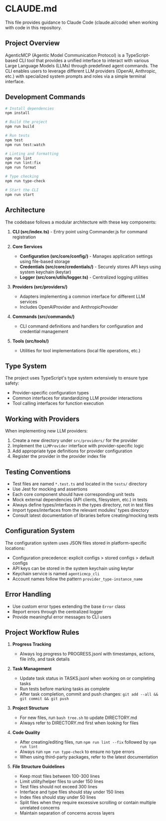 # CLAUDE.md

This file provides guidance to Claude Code (claude.ai/code) when working with code in this repository.

## Project Overview

AgenticMCP (Agentic Model Communication Protocol) is a TypeScript-based CLI tool that provides a unified interface to interact with various Large Language Models (LLMs) through predefined agent commands. The CLI enables users to leverage different LLM providers (OpenAI, Anthropic, etc.) with specialized system prompts and roles via a simple terminal interface.

## Development Commands

```bash
# Install dependencies
npm install

# Build the project
npm run build

# Run tests
npm test
npm run test:watch

# Linting and formatting
npm run lint
npm run lint:fix
npm run format

# Type checking
npm run type-check

# Start the CLI
npm run start
```

## Architecture

The codebase follows a modular architecture with these key components:

1. **CLI (src/index.ts)** - Entry point using Commander.js for command registration

2. **Core Services**
   - **Configuration (src/core/config/)** - Manages application settings using file-based storage
   - **Credentials (src/core/credentials/)** - Securely stores API keys using system keychain (keytar)
   - **Logger (src/core/utils/logger.ts)** - Centralized logging utilities

3. **Providers (src/providers/)**
   - Adapters implementing a common interface for different LLM services
   - Includes OpenAIProvider and AnthropicProvider

4. **Commands (src/commands/)**
   - CLI command definitions and handlers for configuration and credential management

5. **Tools (src/tools/)**
   - Utilities for tool implementations (local file operations, etc.)

## Type System

The project uses TypeScript's type system extensively to ensure type safety:

- Provider-specific configuration types
- Common interfaces for standardizing LLM provider interactions
- Tool calling interfaces for function execution

## Working with Providers

When implementing new LLM providers:

1. Create a new directory under `src/providers/` for the provider
2. Implement the `LLMProvider` interface with provider-specific logic
3. Add appropriate type definitions for provider configuration
4. Register the provider in the provider index file

## Testing Conventions

- Test files are named `*.test.ts` and located in the `tests/` directory
- Use Jest for mocking and assertions
- Each core component should have corresponding unit tests
- Mock external dependencies (API clients, filesystem, etc.) in tests
- Always define types/interfaces in the types directory, not in test files
- Import types/interfaces from the relevant modules' types directory
- Consult latest documentation of libraries before creating/mocking tests

## Configuration System

The configuration system uses JSON files stored in platform-specific locations:
- Configuration precedence: explicit configs > stored configs > default configs
- API keys can be stored in the system keychain using keytar
- Keychain service is named `agenticmcp_cli`
- Account names follow the pattern `provider_type-instance_name`

## Error Handling

- Use custom error types extending the base `Error` class
- Report errors through the centralized logger
- Provide meaningful error messages to CLI users

## Project Workflow Rules

1. **Progress Tracking**
   - Always log progress to PROGRESS.jsonl with timestamps, actions, file info, and task details

2. **Task Management**
   - Update task status in TASKS.jsonl when working on or completing tasks
   - Run tests before marking tasks as complete
   - After task completion, commit and push changes: `git add --all && git commit && git push`

3. **Project Structure**
   - For new files, run `bash tree.sh` to update DIRECTORY.md
   - Always refer to DIRECTORY.md first when looking for files

4. **Code Quality**
   - After creating/editing files, run `npm run lint --fix` followed by `npm run lint`
   - Always run `npm run type-check` to ensure no type errors
   - When using third-party packages, refer to the latest documentation

5. **File Structure Guidelines**
   - Keep most files between 100-300 lines
   - Limit utility/helper files to under 150 lines
   - Test files should not exceed 300 lines
   - Interface and type files should stay under 150 lines
   - Index files should stay under 50 lines
   - Split files when they require excessive scrolling or contain multiple unrelated concerns
   - Maintain separation of concerns across layers